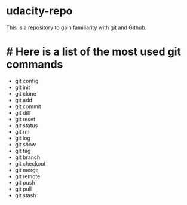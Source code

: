 # udacity-repo
This is a repository to gain familiarity with git and Github.

# # Here is a list of the most used git commands

* git config
* git init
* git clone
* git add
* git commit
* git diff
* git reset
* git status
* git rm
* git log
* git show
* git tag
* git branch
* git checkout
* git merge
* git remote
* git push
* git pull
* git stash

